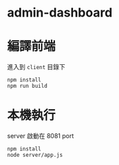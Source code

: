# admin-dashboard

# 編譯前端  

進入到 `client` 目錄下

```
npm install  
npm run build  
```

# 本機執行  

server 啟動在 8081 port  

```  
npm install  
node server/app.js  
```
